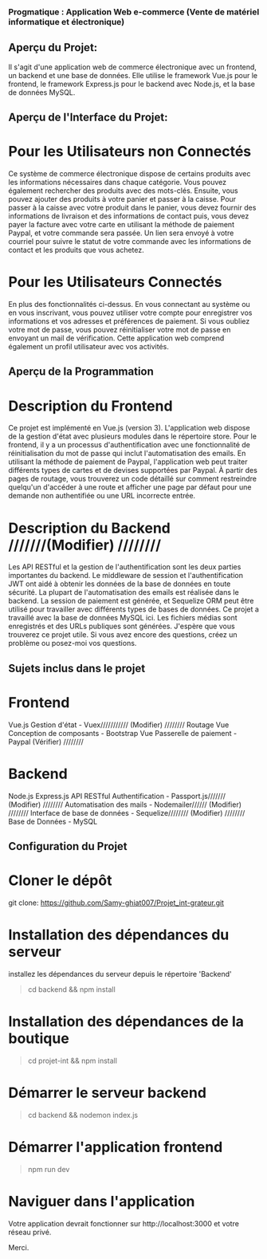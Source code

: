 ### Progmatique : Application Web e-commerce (Vente de matériel informatique et électronique)

## Aperçu du Projet: 
 Il s'agit d'une application web de commerce électronique avec un frontend, un backend et une base de données. Elle utilise le framework Vue.js pour le frontend, le framework Express.js pour le backend avec Node.js, et la base de données MySQL. 

## Aperçu de l'Interface du Projet:
# Pour les Utilisateurs non Connectés
 Ce système de commerce électronique dispose de certains produits avec les informations nécessaires dans chaque catégorie. Vous pouvez également rechercher des produits avec des mots-clés. Ensuite, vous pouvez ajouter des produits à votre panier et passer à la caisse. Pour passer à la caisse avec votre produit dans le panier, vous devez fournir des informations de livraison et des informations de contact puis, vous devez payer la facture avec votre carte en utilisant la méthode de paiement Paypal, et votre commande sera passée. Un lien sera envoyé à votre courriel pour suivre le statut de votre commande avec les informations de contact et les produits que vous achetez. 

# Pour les Utilisateurs Connectés
 En plus des fonctionnalités ci-dessus. En vous connectant au système ou en vous inscrivant, vous pouvez utiliser votre compte pour enregistrer vos informations et vos adresses et préférences de paiement. Si vous oubliez votre mot de passe, vous pouvez réinitialiser votre mot de passe en envoyant un mail de vérification. Cette application web comprend également un profil utilisateur avec vos activités.

## Aperçu de la Programmation
# Description du Frontend
 Ce projet est implémenté en Vue.js (version 3). L'application web dispose de la gestion d'état avec plusieurs modules dans le répertoire store. Pour le frontend, il y a un processus d'authentification avec une fonctionnalité de réinitialisation du mot de passe qui inclut l'automatisation des emails. En utilisant la méthode de paiement de Paypal, l'application web peut traiter différents types de cartes et de devises supportées par Paypal. À partir des pages de routage, vous trouverez un code détaillé sur comment restreindre quelqu'un d'accéder à une route et afficher une page par défaut pour une demande non authentifiée ou une URL incorrecte entrée.

# Description du Backend    ///////(Modifier) ////////
 Les API RESTful et la gestion de l'authentification sont les deux parties importantes du backend. Le middleware de session et l'authentification JWT ont aidé à obtenir les données de la base de données en toute sécurité. La plupart de l'automatisation des emails est réalisée dans le backend. La session de paiement est générée, et Sequelize ORM peut être utilisé pour travailler avec différents types de bases de données. Ce projet a travaillé avec la base de données MySQL ici. Les fichiers médias sont enregistrés et des URLs publiques sont générées. J'espère que vous trouverez ce projet utile. Si vous avez encore des questions, créez un problème ou posez-moi vos questions.

## Sujets inclus dans le projet
# Frontend
Vue.js
Gestion d'état - Vuex///////////  (Modifier) ////////
Routage Vue
Conception de composants - Bootstrap Vue
Passerelle de paiement - Paypal   (Vérifier) ////////
# Backend
Node.js
Express.js
API RESTful
Authentification - Passport.js///////    (Modifier) ////////
Automatisation des mails - Nodemailer//////   (Modifier) ////////
Interface de base de données - Sequelize////////  (Modifier) ////////
Base de Données - MySQL

## Configuration du Projet
# Cloner le dépôt

 git clone: https://github.com/Samy-ghiat007/Projet_int-grateur.git

# Installation des dépendances du serveur

installez les dépendances du serveur depuis le répertoire 'Backend'

>cd backend && npm install

# Installation des dépendances de la boutique

>cd projet-int && npm install

# Démarrer le serveur backend

>cd backend && nodemon index.js

# Démarrer l'application frontend

>npm run dev

# Naviguer dans l'application

Votre application devrait fonctionner sur http://localhost:3000 et votre réseau privé.

Merci.